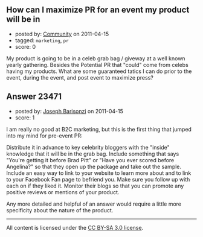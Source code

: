 ## How can I maximize PR for an event my product will be in

- posted by: [Community](https://stackexchange.com/users/-1/-1-community) on 2011-04-15
- tagged: `marketing`, `pr`
- score: 0

My product is going to be in a celeb grab bag / giveway at a well known yearly gathering. Besides the Potential PR that "could" come from celebs having my products. What are some guaranteed tatics I can do prior to the event, during the event, and post event to maximize press?


## Answer 23471

- posted by: [Joseph Barisonzi](https://stackexchange.com/users/-1/8791-joseph-barisonzi) on 2011-04-15
- score: 1

I am really no good at B2C marketing, but this is the first thing that jumped into my mind for pre-event PR: 

Distribute it in advance to key celebrity bloggers with the "inside" knowledge that it will be in the grab bag. Include something that says "You're getting it before Brad Pitt" or "Have you ever scored before Angelina?" so that they open up the package and take out the sample. Include an easy way to link to your website to learn more about and to link to your Facebook Fan page to befriend you. Make sure you follow up with each on if they liked it. Monitor their blogs so that you can promote any positive reviews or mentions of your product. 

Any more detailed and helpful of an answer would require a little more specificity about the nature of the product. 



---

All content is licensed under the [CC BY-SA 3.0 license](https://creativecommons.org/licenses/by-sa/3.0/).
